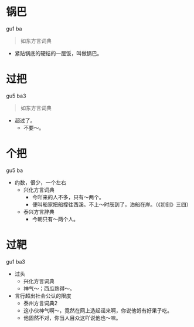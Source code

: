 # 锅巴
gu1 ba
> 如东方言词典
- 紧贴锅底的硬结的一层饭，叫做锅巴。

# 过把
gu5 ba3
> 如东方言词典
- 超过了。
  - 不要～。

# 个把
gu5 ba
+ 约数，很少，一个左右
  * 兴化方言词典
    - 今吖来的人不多，只有～两个。
    - 便叫船家把船撑往西溪。不上～时辰到了，泊船在岸。（《初刻》三四）
  * 泰兴方言辞典
    - 今朝只有～两个人。

# 过靶
gu1 ba3
+ 过头
  * 兴化方言词典
  - 神气～；西瓜熟得～。
+ 言行超出社会公认的限度
  * 泰州方言词典2
  - 这小伙神气啊～，竟然在网上造起谣来啊，你说他哿有好果子吃。
  - 他固然不对，你当人目众这吖说他也～唻。
